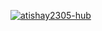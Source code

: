 [![atishay2305-hub](https://circleci.com/gh/<atishay2305-hub>/<Atishay_Jain-GitHubApi567>.svg?style=svg)](https://app.circleci.com/pipelines/github/<atishay2305-hub>/<Atishay_Jain-GitHubApi567>?branch=main&filter=all)

